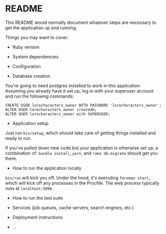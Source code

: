 # README

This README would normally document whatever steps are necessary to get the
application up and running.

Things you may want to cover:

* Ruby version

* System dependencies

* Configuration

* Database creation

You're going to need postgres installed to work in this application. Assuming you already have it set up, log in with your superuser account and run the following commands:

```postgresql
CREATE USER lorecharacters_owner WITH PASSWORD 'lorecharacters_owner';
ALTER USER lorecharacters_owner createdb;
ALTER USER lorecharacters_owner with SUPERUSER;

```

* Application setup

Just run `bin/setup`, which should take care of getting things installed and ready to run.

If you've pulled down new code but your application is otherwise set up, a combination of: `bundle install`, `yarn`, and `rake db:migrate` should get you there. 

* How to run the application locally

`bin/run` will kick you off. Under the hood, it's executing `foreman start`, which will kick off any processes in the Procfile. The web process typically runs at `localhost:5000`.

* How to run the test suite

* Services (job queues, cache servers, search engines, etc.)

* Deployment instructions

* ...
